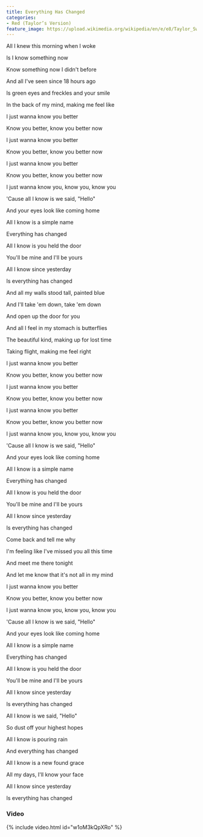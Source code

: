 ```yaml
---
title: Everything Has Changed
categories:
- Red (Taylor’s Version)
feature_image: https://upload.wikimedia.org/wikipedia/en/e/e8/Taylor_Swift_-_Red.png
--- 
```

All I knew this morning when I woke

Is I know something now

Know something now I didn't before

And all I've seen since 18 hours ago

Is green eyes and freckles and your smile

In the back of my mind, making me feel like

I just wanna know you better

Know you better, know you better now

I just wanna know you better

Know you better, know you better now

I just wanna know you better

Know you better, know you better now

I just wanna know you, know you, know you

'Cause all I know is we said, "Hello"

And your eyes look like coming home

All I know is a simple name

Everything has changed

All I know is you held the door

You'll be mine and I'll be yours

All I know since yesterday

Is everything has changed

And all my walls stood tall, painted blue

And I'll take 'em down, take 'em down

And open up the door for you

And all I feel in my stomach is butterflies

The beautiful kind, making up for lost time

Taking flight, making me feel right

I just wanna know you better

Know you better, know you better now

I just wanna know you better

Know you better, know you better now

I just wanna know you better

Know you better, know you better now

I just wanna know you, know you, know you

'Cause all I know is we said, "Hello"

And your eyes look like coming home

All I know is a simple name

Everything has changed

All I know is you held the door

You'll be mine and I'll be yours

All I know since yesterday

Is everything has changed

Come back and tell me why

I'm feeling like I've missed you all this time

And meet me there tonight

And let me know that it's not all in my mind

I just wanna know you better

Know you better, know you better now

I just wanna know you, know you, know you

'Cause all I know is we said, "Hello"

And your eyes look like coming home

All I know is a simple name

Everything has changed

All I know is you held the door

You'll be mine and I'll be yours

All I know since yesterday

Is everything has changed

All I know is we said, "Hello"

So dust off your highest hopes

All I know is pouring rain

And everything has changed

All I know is a new found grace

All my days, I'll know your face

All I know since yesterday

Is everything has changed
### Video

{% include video.html id="w1oM3kQpXRo" %}

